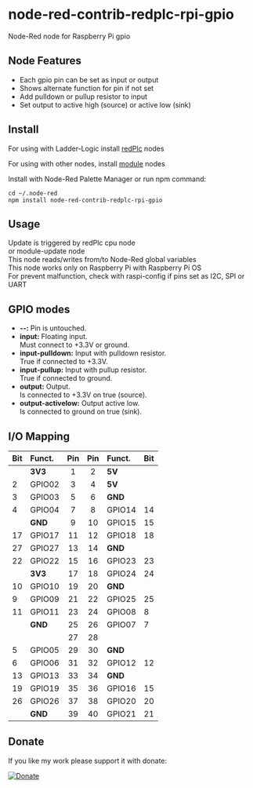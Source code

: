 # node-red-contrib-redplc-rpi-gpio

Node-Red node for Raspberry Pi gpio<br>

## Node Features
- Each gpio pin can be set as input or output
- Shows alternate function for pin if not set
- Add pulldown or pullup resistor to input
- Set output to active high (source) or active low (sink)

## Install

For using with Ladder-Logic install
[redPlc](https://www.npmjs.com/package/node-red-contrib-redplc) nodes

For using with other nodes, install
[module](https://www.npmjs.com/package/node-red-contrib-redplc-module) nodes

Install with Node-Red Palette Manager or run npm command:
```
cd ~/.node-red
npm install node-red-contrib-redplc-rpi-gpio
```
## Usage
Update is triggered by redPlc cpu node<br>
or module-update node<br>
This node reads/writes from/to Node-Red global variables<br>
This node works only on Raspberry Pi with Raspberry Pi OS<br>
For prevent malfunction, check with raspi-config if pins set as I2C, SPI or UART<br> 

## GPIO modes<br>
* **--:** Pin is untouched.<br>
* **input:** Floating input.<br>
Must connect to +3.3V or ground.
* **input-pulldown:** Input with pulldown resistor.<br>
True if connected to +3.3V.
* **input-pullup:** Input with pullup resistor.<br>
True if connected to ground.<br>
* **output:** Output.<br>
Is connected to +3.3V on true (source).
* **output-activelow:** Output active low.<br>
Is connected to ground on true (sink).

## I/O Mapping

|Bit|Funct.|Pin|Pin|Funct.|Bit|
|:--|:---- |:-:|:-:|:-----|:--|
||**3V3**|1|2|**5V**||
|2|GPIO02|3|4|**5V**||
|3|GPIO03|5|6|**GND**||
|4|GPIO04|7|8|GPIO14|14|
||**GND**|9|10|GPIO15|15|
|17|GPIO17|11|12|GPIO18|18|
|27|GPIO27|13|14|**GND**||
|22|GPIO22|15|16|GPIO23|23|
||**3V3**|17|18|GPIO24|24|
|10|GPIO10|19|20|**GND**||
|9|GPIO09|21|22|GPIO25|25|
|11|GPIO11|23|24|GPIO08|8|
||**GND**|25|26|GPIO07|7|
|||27|28|||
|5|GPIO05|29|30|**GND**||
|6|GPIO06|31|32|GPIO12|12|
|13|GPIO13|33|34|**GND**||
|19|GPIO19|35|36|GPIO16|15|
|26|GPIO26|37|38|GPIO20|20|
||**GND**|39|40|GPIO21|21|

## Donate
If you like my work please support it with donate:

[![Donate](https://img.shields.io/badge/Donate-PayPal-green.svg)](https://www.paypal.com/cgi-bin/webscr?cmd=_s-xclick&hosted_button_id=ZDRCZBQFWV3A6)
